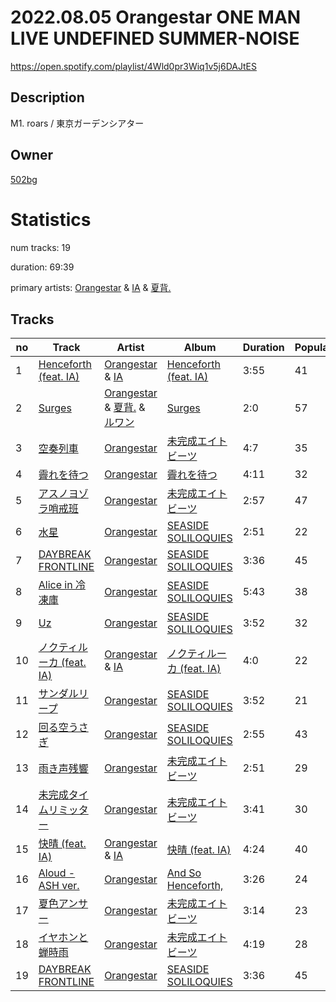 # 2022.08.05 Orangestar ONE MAN LIVE UNDEFINED SUMMER-NOISE
https://open.spotify.com/playlist/4Wld0pr3Wiq1v5j6DAJtES

## Description
M1. roars &#x2F; 東京ガーデンシアター

## Owner
[502bg](https://open.spotify.com/user/4woroafc3tx648l7zc8quofbf)

# Statistics
num tracks: 19

duration: 69:39

primary artists: [Orangestar](https://open.spotify.com/artist/420aixNZr4paRQmuRXz3DS) & [IA](https://open.spotify.com/artist/1oz1HYOyJhjshPi5Nvs3MX) & [夏背.](https://open.spotify.com/artist/5hunVn37cU0SN64HjAHfuy)

## Tracks
| no | Track | Artist | Album | Duration | Popularity |
| -- | ----- | ------ | ----- | -------- | ---------- |
| 1 | [Henceforth (feat. IA)](https://open.spotify.com/track/4gLC5fds3QR3w7f5TmuNjh) | [Orangestar](https://open.spotify.com/artist/420aixNZr4paRQmuRXz3DS) & [IA](https://open.spotify.com/artist/1oz1HYOyJhjshPi5Nvs3MX) | [Henceforth (feat. IA)](https://open.spotify.com/album/1rlYATigfdlT3euu2Lgniz) | 3:55 | 41 |
| 2 | [Surges](https://open.spotify.com/track/5XhxMq0dQNenKr6eDU79Ka) | [Orangestar](https://open.spotify.com/artist/420aixNZr4paRQmuRXz3DS) & [夏背.](https://open.spotify.com/artist/5hunVn37cU0SN64HjAHfuy) & [ルワン](https://open.spotify.com/artist/0UOSYwTdo7kX41HWeuykKm) | [Surges](https://open.spotify.com/album/72RDPs84Uf87a92q7GzhmT) | 2:0 | 57 |
| 3 | [空奏列車](https://open.spotify.com/track/02jSqGmyGxNRGBfqtH1NZS) | [Orangestar](https://open.spotify.com/artist/420aixNZr4paRQmuRXz3DS) | [未完成エイトビーツ](https://open.spotify.com/album/4R1TGj5yvneO62MVUYUpXL) | 4:7 | 35 |
| 4 | [霽れを待つ](https://open.spotify.com/track/2zTRQnsCJYRjBhdTlFakJH) | [Orangestar](https://open.spotify.com/artist/420aixNZr4paRQmuRXz3DS) | [霽れを待つ](https://open.spotify.com/album/4yVAw5Mh7U2NO63j2bf2sm) | 4:11 | 32 |
| 5 | [アスノヨゾラ哨戒班](https://open.spotify.com/track/75tQZI2X1VwNOPtOrOrdpl) | [Orangestar](https://open.spotify.com/artist/420aixNZr4paRQmuRXz3DS) | [未完成エイトビーツ](https://open.spotify.com/album/4R1TGj5yvneO62MVUYUpXL) | 2:57 | 47 |
| 6 | [水星](https://open.spotify.com/track/3ZRJ2EGm5TZ0OglAVzB8xb) | [Orangestar](https://open.spotify.com/artist/420aixNZr4paRQmuRXz3DS) | [SEASIDE SOLILOQUIES](https://open.spotify.com/album/03GyEUfClHLpRVffentlxz) | 2:51 | 22 |
| 7 | [DAYBREAK FRONTLINE](https://open.spotify.com/track/75YCl9VcgGUKPmjrH5wWkp) | [Orangestar](https://open.spotify.com/artist/420aixNZr4paRQmuRXz3DS) | [SEASIDE SOLILOQUIES](https://open.spotify.com/album/03GyEUfClHLpRVffentlxz) | 3:36 | 45 |
| 8 | [Alice in 冷凍庫](https://open.spotify.com/track/4u4waEq8JvugyEW3rDTpKE) | [Orangestar](https://open.spotify.com/artist/420aixNZr4paRQmuRXz3DS) | [SEASIDE SOLILOQUIES](https://open.spotify.com/album/03GyEUfClHLpRVffentlxz) | 5:43 | 38 |
| 9 | [Uz](https://open.spotify.com/track/52anAc1Jr1EMVlRyTVYJvS) | [Orangestar](https://open.spotify.com/artist/420aixNZr4paRQmuRXz3DS) | [SEASIDE SOLILOQUIES](https://open.spotify.com/album/03GyEUfClHLpRVffentlxz) | 3:52 | 32 |
| 10 | [ノクティルーカ (feat. IA)](https://open.spotify.com/track/7xrs8oNrdgKcYZRrQbEv1F) | [Orangestar](https://open.spotify.com/artist/420aixNZr4paRQmuRXz3DS) & [IA](https://open.spotify.com/artist/1oz1HYOyJhjshPi5Nvs3MX) | [ノクティルーカ (feat. IA)](https://open.spotify.com/album/6weljCfmspGsbzQt8KuBc5) | 4:0 | 22 |
| 11 | [サンダルリープ](https://open.spotify.com/track/3Mx3bRcLoGJb7GvtaOXiaO) | [Orangestar](https://open.spotify.com/artist/420aixNZr4paRQmuRXz3DS) | [SEASIDE SOLILOQUIES](https://open.spotify.com/album/03GyEUfClHLpRVffentlxz) | 3:52 | 21 |
| 12 | [回る空うさぎ](https://open.spotify.com/track/2qEjAi2IIV6BNX7OY3Z2Ma) | [Orangestar](https://open.spotify.com/artist/420aixNZr4paRQmuRXz3DS) | [SEASIDE SOLILOQUIES](https://open.spotify.com/album/03GyEUfClHLpRVffentlxz) | 2:55 | 43 |
| 13 | [雨き声残響](https://open.spotify.com/track/3hYCyW62xauVuVUekCXPKm) | [Orangestar](https://open.spotify.com/artist/420aixNZr4paRQmuRXz3DS) | [未完成エイトビーツ](https://open.spotify.com/album/4R1TGj5yvneO62MVUYUpXL) | 2:51 | 29 |
| 14 | [未完成タイムリミッター](https://open.spotify.com/track/2szSRhNbOiFlW91ywxLWAi) | [Orangestar](https://open.spotify.com/artist/420aixNZr4paRQmuRXz3DS) | [未完成エイトビーツ](https://open.spotify.com/album/4R1TGj5yvneO62MVUYUpXL) | 3:41 | 30 |
| 15 | [快晴 (feat. IA)](https://open.spotify.com/track/5F8rIZkDib9p8kkKXmmIhw) | [Orangestar](https://open.spotify.com/artist/420aixNZr4paRQmuRXz3DS) & [IA](https://open.spotify.com/artist/1oz1HYOyJhjshPi5Nvs3MX) | [快晴 (feat. IA)](https://open.spotify.com/album/0vgMQUlLityCenH8CfqM9B) | 4:24 | 40 |
| 16 | [Aloud - ASH ver.](https://open.spotify.com/track/7BXs9CjeA6cJXuNMChwbYF) | [Orangestar](https://open.spotify.com/artist/420aixNZr4paRQmuRXz3DS) | [And So Henceforth,](https://open.spotify.com/album/6zCec6zfYGM3ioT1XTPMtQ) | 3:26 | 24 |
| 17 | [夏色アンサー](https://open.spotify.com/track/2KCFQSsGIGH79kKPBCNgEK) | [Orangestar](https://open.spotify.com/artist/420aixNZr4paRQmuRXz3DS) | [未完成エイトビーツ](https://open.spotify.com/album/4R1TGj5yvneO62MVUYUpXL) | 3:14 | 23 |
| 18 | [イヤホンと蝉時雨](https://open.spotify.com/track/6W87BcsuhbxO839Yif1oib) | [Orangestar](https://open.spotify.com/artist/420aixNZr4paRQmuRXz3DS) | [未完成エイトビーツ](https://open.spotify.com/album/4R1TGj5yvneO62MVUYUpXL) | 4:19 | 28 |
| 19 | [DAYBREAK FRONTLINE](https://open.spotify.com/track/75YCl9VcgGUKPmjrH5wWkp) | [Orangestar](https://open.spotify.com/artist/420aixNZr4paRQmuRXz3DS) | [SEASIDE SOLILOQUIES](https://open.spotify.com/album/03GyEUfClHLpRVffentlxz) | 3:36 | 45 |
        
